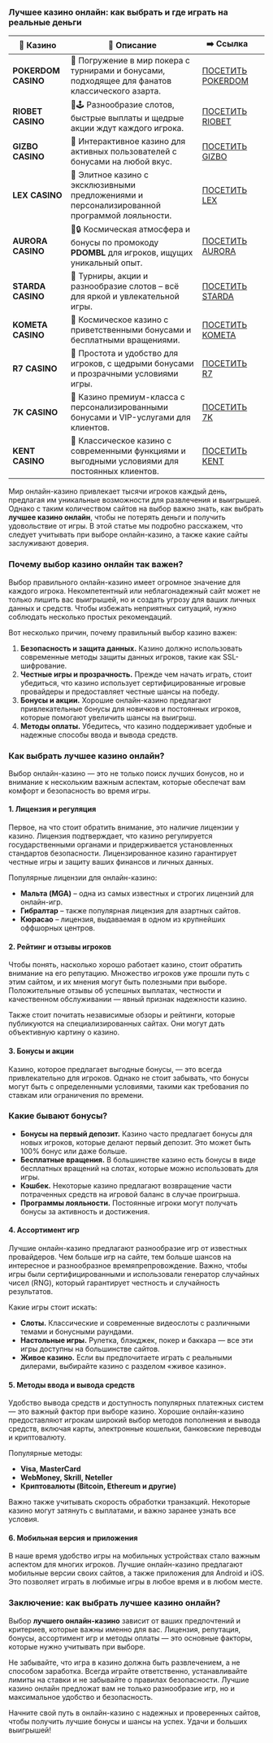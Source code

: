### Лучшее казино онлайн: как выбрать и где играть на реальные деньги
| 🎰 Казино           | 📜 Описание                                                                                       | ➡️ Ссылка                                                                                          |   |
| ------------------- | ------------------------------------------------------------------------------------------------- | -------------------------------------------------------------------------------------------------- | - |
| **POKERDOM CASINO** | 🎲 Погружение в мир покера с турнирами и бонусами, подходящее для фанатов классического азарта.   | [ПОСЕТИТЬ POKERDOM](https://brandplay.link/FwVc4f)                                                 |   |
| **RIOBET CASINO**   | 🌟🕹️ Разнообразие слотов, быстрые выплаты и щедрые акции ждут каждого игрока.                    | [ПОСЕТИТЬ RIOBET](https://brandplay.link/TnjsxFvH)                                                 |   |
| **GIZBO CASINO**    | 🚀 Интерактивное казино для активных пользователей с бонусами на любой вкус.                      | [ПОСЕТИТЬ GIZBO](https://brandplay.link/rvzLrVLp)                                                  |   |
| **LEX CASINO**      | 🎰 Элитное казино с эксклюзивными предложениями и персонализированной программой лояльности.      | [ПОСЕТИТЬ LEX](https://brandplay.link/VMqNXPFs)                                                    |   |
| **AURORA CASINO**   | 🌌🔒 Космическая атмосфера и бонусы по промокоду **PDOMBL** для игроков, ищущих уникальный опыт. | [ПОСЕТИТЬ AURORA](https://10trafic-stat2.com/click/668546556bcc6313411604bc/6766/13031/subaccount) |   |
| **STARDA CASINO**   | 🌠 Турниры, акции и разнообразие слотов – всё для яркой и увлекательной игры.                     | [ПОСЕТИТЬ STARDA](https://brandplay.link/HDcDrxLk)                                                 |   |
| **KOMETA CASINO**   | 💫 Космическое казино с приветственными бонусами и бесплатными вращениями.                        | [ПОСЕТИТЬ KOMETA](https://brandplay.link/jHzFFYGv)                                                 |   |
| **R7 CASINO**       | 🎯 Простота и удобство для игроков, с щедрыми бонусами и прозрачными условиями игры.              | [ПОСЕТИТЬ R7](https://brandplay.link/dByFXP7h)                                                     |   |
| **7K CASINO**       | 💎 Казино премиум-класса с персонализированными бонусами и VIP-услугами для клиентов.             | [ПОСЕТИТЬ 7K](https://brandplay.link/dd46bNgD)                                                     |   |
| **KENT CASINO**     | 🎲 Классическое казино с современными функциями и выгодными условиями для постоянных клиентов.    | [ПОСЕТИТЬ KENT](https://brandplay.link/XRH1g6Vb)      
Мир онлайн-казино привлекает тысячи игроков каждый день, предлагая им уникальные возможности для развлечения и выигрышей. Однако с таким количеством сайтов на выбор важно знать, как выбрать **лучшее казино онлайн**, чтобы не потерять деньги и получить удовольствие от игры. В этой статье мы подробно расскажем, что следует учитывать при выборе онлайн-казино, а также какие сайты заслуживают доверия.





### Почему выбор казино онлайн так важен?

Выбор правильного онлайн-казино имеет огромное значение для каждого игрока. Некомпетентный или неблагонадежный сайт может не только лишить вас выигрышей, но и создать угрозу для ваших личных данных и средств. Чтобы избежать неприятных ситуаций, нужно соблюдать несколько простых рекомендаций.

Вот несколько причин, почему правильный выбор казино важен:

1. **Безопасность и защита данных.** Казино должно использовать современные методы защиты данных игроков, такие как SSL-шифрование.
2. **Честные игры и прозрачность.** Прежде чем начать играть, стоит убедиться, что казино использует сертифицированные игровые провайдеры и предоставляет честные шансы на победу.
3. **Бонусы и акции.** Хорошие онлайн-казино предлагают привлекательные бонусы для новичков и постоянных игроков, которые помогают увеличить шансы на выигрыш.
4. **Методы оплаты.** Убедитесь, что казино поддерживает удобные и надежные способы ввода и вывода средств.

### Как выбрать лучшее казино онлайн?

Выбор онлайн-казино — это не только поиск лучших бонусов, но и внимание к нескольким важным аспектам, которые обеспечат вам комфорт и безопасность во время игры.

#### 1. Лицензия и регуляция

Первое, на что стоит обратить внимание, это наличие лицензии у казино. Лицензия подтверждает, что казино регулируется государственными органами и придерживается установленных стандартов безопасности. Лицензированное казино гарантирует честные игры и защиту ваших финансов и личных данных.

Популярные лицензии для онлайн-казино:

* **Мальта (MGA)** – одна из самых известных и строгих лицензий для онлайн-игр.
* **Гибралтар** – также популярная лицензия для азартных сайтов.
* **Кюрасао** – лицензия, выдаваемая в одном из крупнейших оффшорных центров.

#### 2. Рейтинг и отзывы игроков

Чтобы понять, насколько хорошо работает казино, стоит обратить внимание на его репутацию. Множество игроков уже прошли путь с этим сайтом, и их мнения могут быть полезными при выборе. Положительные отзывы об успешных выплатах, честности и качественном обслуживании — явный признак надежности казино.

Также стоит почитать независимые обзоры и рейтинги, которые публикуются на специализированных сайтах. Они могут дать объективную картину о казино.

#### 3. Бонусы и акции

Казино, которое предлагает выгодные бонусы, — это всегда привлекательно для игроков. Однако не стоит забывать, что бонусы могут быть с определенными условиями, такими как требования по ставкам или ограничения по времени.

### Какие бывают бонусы?

* **Бонусы на первый депозит.** Казино часто предлагает бонусы для новых игроков, которые делают первый депозит. Это может быть 100% бонус или даже больше.
* **Бесплатные вращения.** В большинстве казино есть бонусы в виде бесплатных вращений на слотах, которые можно использовать для игры.
* **Кэшбек.** Некоторые казино предлагают возвращение части потраченных средств на игровой баланс в случае проигрыша.
* **Программы лояльности.** Постоянные игроки могут получать бонусы за активность и достижения.

#### 4. Ассортимент игр

Лучшие онлайн-казино предлагают разнообразие игр от известных провайдеров. Чем больше игр на сайте, тем больше шансов на интересное и разнообразное времяпрепровождение. Важно, чтобы игры были сертифицированными и использовали генератор случайных чисел (RNG), который гарантирует честность и случайность результатов.

Какие игры стоит искать:

* **Слоты.** Классические и современные видеослоты с различными темами и бонусными раундами.
* **Настольные игры.** Рулетка, блэкджек, покер и баккара — все эти игры доступны на большинстве сайтов.
* **Живое казино.** Если вы предпочитаете играть с реальными дилерами, выбирайте казино с разделом «живое казино».

#### 5. Методы ввода и вывода средств

Удобство вывода средств и доступность популярных платежных систем — это важный фактор при выборе казино. Хорошие онлайн-казино предоставляют игрокам широкий выбор методов пополнения и вывода средств, включая карты, электронные кошельки, банковские переводы и криптовалюту.

Популярные методы:

* **Visa, MasterCard**
* **WebMoney, Skrill, Neteller**
* **Криптовалюты (Bitcoin, Ethereum и другие)**

Важно также учитывать скорость обработки транзакций. Некоторые казино могут затянуть с выплатами, и важно заранее узнать все условия.

#### 6. Мобильная версия и приложения

В наше время удобство игры на мобильных устройствах стало важным аспектом для многих игроков. Лучшие онлайн-казино предлагают мобильные версии своих сайтов, а также приложения для Android и iOS. Это позволяет играть в любимые игры в любое время и в любом месте.

### Заключение: как выбрать лучшее казино онлайн?

Выбор **лучшего онлайн-казино** зависит от ваших предпочтений и критериев, которые важны именно для вас. Лицензия, репутация, бонусы, ассортимент игр и методы оплаты — это основные факторы, которые нужно учитывать при выборе.

Не забывайте, что игра в казино должна быть развлечением, а не способом заработка. Всегда играйте ответственно, устанавливайте лимиты на ставки и не забывайте о правилах безопасности. Лучшие казино онлайн предложат вам не только разнообразие игр, но и максимальное удобство и безопасность.

Начните свой путь в онлайн-казино с надежных и проверенных сайтов, чтобы получить лучшие бонусы и шансы на успех. Удачи и больших выигрышей!
